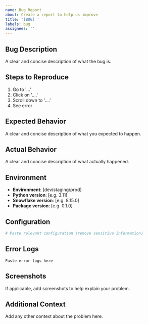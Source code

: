 ```yaml
---
name: Bug Report
about: Create a report to help us improve
title: '[BUG] '
labels: bug
assignees: ''
---
```


## Bug Description
A clear and concise description of what the bug is.

## Steps to Reproduce
1. Go to '...'
2. Click on '....'
3. Scroll down to '....'
4. See error

## Expected Behavior
A clear and concise description of what you expected to happen.

## Actual Behavior
A clear and concise description of what actually happened.

## Environment
- **Environment**: [dev/staging/prod]
- **Python version**: [e.g. 3.11]
- **Snowflake version**: [e.g. 8.15.0]
- **Package version**: [e.g. 0.1.0]

## Configuration
```yaml
# Paste relevant configuration (remove sensitive information)
```

## Error Logs
```
Paste error logs here
```

## Screenshots
If applicable, add screenshots to help explain your problem.

## Additional Context
Add any other context about the problem here.
